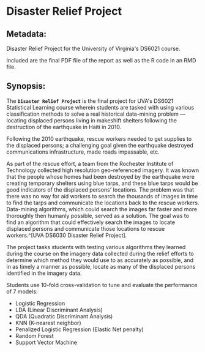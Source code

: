 # Disaster Relief Project

## Metadata:
Disaster Relief Project for the University of Virginia's DS6021 course.

Included are the final PDF file of the report as well as the R code in an RMD file.

## Synopsis:
The **``Disaster Relief Project``** is the final project for UVA's DS6021 Statistical Learning course wherein students are tasked with using various classification methods to solve a real historical data-mining problem — locating displaced persons living in makeshift shelters following the destruction of the earthquake in Haiti in 2010.

Following the 2010 earthquake, rescue workers needed to get supplies to the displaced persons; a challenging goal given the earthquake destroyed communications infrastructure, made roads impassable, etc.

As part of the rescue effort, a team from the Rochester Institute of Technology collected high resolution geo-referenced imagery. It was known that the people whose homes had been destroyed by the earthquake were creating temporary shelters using blue tarps, and these blue tarps would be good indicators of the displaced persons' locations. The problem was that there was no way for aid workers to search the thousands of images in time to find the tarps and communicate the locations back to the rescue workers. Data-mining algorithms, which could search the images far faster and more thoroughly then humanly possible, served as a solution. The goal was to find an algorithm that could effectively search the images to locate displaced persons and communicate those locations to rescue workers.^[UVA DS6030 Disaster Relief Project].

The project tasks students with testing various algorithms they learned during the course on the imagery data collected during the relief efforts to determine which method they would use to as accurately as possible, and in as timely a manner as possible, locate as many of the displaced persons identified in the imagery data.

Students use 10-fold cross-validation to tune and evaluate the performance of 7 models:

* Logistic Regression
* LDA (Linear Discriminant Analysis)
* QDA (Quadratic Discriminant Analysis)
* KNN (K-nearest neighbor)
* Penalized Logistic Regression (Elastic Net penalty)
* Random Forest
* Support Vector Machine

